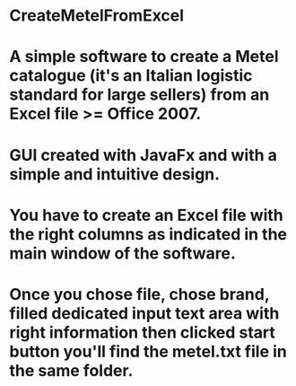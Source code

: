 # CreateMetelFromExcel

# A simple software to create a Metel catalogue (it's an Italian logistic standard for large sellers) from an Excel file >= Office 2007.

# GUI created with JavaFx and with a simple and intuitive design.

# You have to create an Excel file with the right columns as indicated in the main window of the software.

# Once you chose file, chose brand, filled dedicated input text area with right information then clicked start button you'll find the metel.txt file in the same folder.



 
